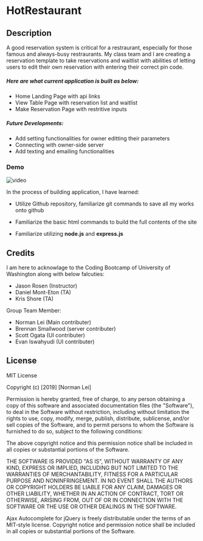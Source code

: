# HotRestaurant

## Description

A good reservation system is critical for a restraurant, especially for those famous and always-busy restraurants. My class team and I are creating a reservation template to take reservations and waitlist with abilities of letting users to edit their own reservation with entering their correct pin code. 

##### Here are what current application is built as below:
* Home Landing Page with api links
* View Table Page with reservation list and waitlist
* Make Reservation Page with restritive inputs

##### Future Developments:
* Add setting functionalities for owner editting their parameters
* Connecting with owner-side server
* Add texting and emailing functionalities

### Demo
![video](Demo.gif)




In the process of building application, I have learned:

* Utilize Github repository, familiarize git commands to save all my works onto github

* Familiarize the basic html commands to build the full contents of the site

* Familiarize utilizing <b>node.js</b> and <b>express.js</b>




## Credits 

I am here to acknowlage to the Coding Bootcamp of University of Washington along with below falcuties:
* Jason Rosen (Instructor)
* Daniel Mont-Eton (TA)
* Kris Shore (TA)

Group Team Member:
* Norman Lei (Main contributer)
* Brennan Smallwood (server contributer)
* Scott Ogata (UI contributer)
* Evan Iswahyudi (UI contributer)



## License
MIT License

Copyright (c) [2019] [Norman Lei]

Permission is hereby granted, free of charge, to any person obtaining a copy
of this software and associated documentation files (the "Software"), to deal
in the Software without restriction, including without limitation the rights
to use, copy, modify, merge, publish, distribute, sublicense, and/or sell
copies of the Software, and to permit persons to whom the Software is
furnished to do so, subject to the following conditions:

The above copyright notice and this permission notice shall be included in all
copies or substantial portions of the Software.

THE SOFTWARE IS PROVIDED "AS IS", WITHOUT WARRANTY OF ANY KIND, EXPRESS OR
IMPLIED, INCLUDING BUT NOT LIMITED TO THE WARRANTIES OF MERCHANTABILITY,
FITNESS FOR A PARTICULAR PURPOSE AND NONINFRINGEMENT. IN NO EVENT SHALL THE
AUTHORS OR COPYRIGHT HOLDERS BE LIABLE FOR ANY CLAIM, DAMAGES OR OTHER
LIABILITY, WHETHER IN AN ACTION OF CONTRACT, TORT OR OTHERWISE, ARISING FROM,
OUT OF OR IN CONNECTION WITH THE SOFTWARE OR THE USE OR OTHER DEALINGS IN THE
SOFTWARE.

Ajax Autocomplete for jQuery is freely distributable under the terms of an MIT-style license.
Copyright notice and permission notice shall be included in all copies or substantial portions of the Software.

